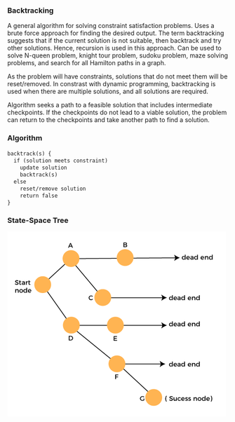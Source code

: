 ### Backtracking

A general algorithm for solving constraint satisfaction problems. Uses a brute force approach for finding the desired output. The term backtracking suggests that if the current solution is not suitable, then backtrack and try other solutions. Hence, recursion is used in this approach. Can be used to solve N-queen problem, knight tour problem, sudoku problem, maze solving problems, and search for all Hamilton paths in a graph. 

As the problem will have constraints, solutions that do not meet them will be reset/removed. In constrast with dynamic programming, backtracking is used when there are multiple solutions, and all solutions are required. 

Algorithm seeks a path to a feasible solution that includes intermediate checkpoints. If the checkpoints do not lead to a viable solution, the problem can return to the checkpoints and take another path to find a solution. 

### Algorithm

```
backtrack(s) {
  if (solution meets constraint)
    update solution
    backtrack(s)
  else 
    reset/remove solution
    return false
}
```

### State-Space Tree

<img src="../images/state-space-tree.PNG">
